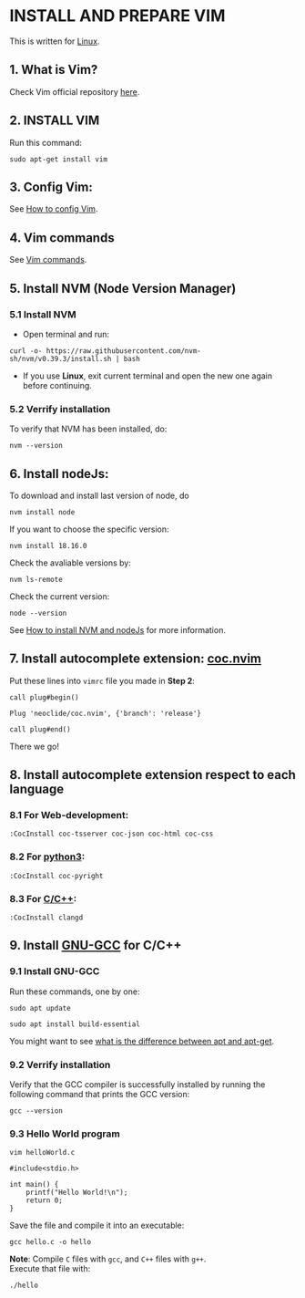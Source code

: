 # INSTALL AND PREPARE VIM
This is written for [Linux](https://ubuntu.com/).
## 1. What is Vim?
Check Vim official repository  [here](https://github.com/vim/vim).

## 2. INSTALL VIM
Run this command:
```
sudo apt-get install vim
```
## 3. Config Vim:
See [How to config Vim](https://www.freecodecamp.org/news/vimrc-configuration-guide-customize-your-vim-editor/).

## 4. Vim commands
See [Vim commands](https://phoenixnap.com/kb/vim-commands-cheat-sheet).

## 5. Install NVM (Node Version Manager)
### 5.1 Install NVM
* Open terminal and run:
 ```
 curl -o- https://raw.githubusercontent.com/nvm-sh/nvm/v0.39.3/install.sh | bash
 ```
* If you use **Linux**, exit current terminal and open the new one again before continuing.
### 5.2 Verrify installation
To verify that NVM has been installed, do:
```
nvm --version
```
## 6. Install nodeJs:
To download and install last version of node, do
```
nvm install node
```
If you want to choose the specific version:
```
nvm install 18.16.0
```
Check the avaliable versions by:
```
nvm ls-remote
```
Check the current version:
```
node --version
```
See [How to install NVM and nodeJs](https://github.com/nvm-sh/nvm) for more information.
## 7. Install autocomplete extension: [coc.nvim](https://github.com/neoclide/coc.nvim)
Put these lines into ```vimrc``` file you made in **Step 2**:
```
call plug#begin()

Plug 'neoclide/coc.nvim', {'branch': 'release'}

call plug#end()
```
There we go!
## 8. Install autocomplete extension respect to each language
### 8.1 For Web-development:
```
:CocInstall coc-tsserver coc-json coc-html coc-css
```
### 8.2 For [python3](https://www.python.org/):
```
:CocInstall coc-pyright
```
### 8.3 For [C/C++](https://en.cppreference.com/w/):
```
:CocInstall clangd
```

## 9. Install [GNU-GCC](https://gcc.gnu.org/) for C/C++
### 9.1 Install GNU-GCC
Run these commands, one by one:
```
sudo apt update
```
```
sudo apt install build-essential
```
You might want to see [what is the difference between apt and apt-get](https://askubuntu.com/questions/445384/what-is-the-difference-between-apt-and-apt-get).

### 9.2 Verrify installation
Verify that the GCC compiler is successfully installed by running the following command that prints the GCC version:
```
gcc --version
```
### 9.3 Hello World program
```
vim helloWorld.c
```
```
#include<stdio.h>

int main() {
    printf("Hello World!\n");
    return 0;
}
```
Save the file and compile it into an executable:
```
gcc hello.c -o hello
```
**Note**: Compile ```C``` files with ```gcc```, and ```C++``` files with ```g++```. \
Execute that file with:
```
./hello
```
